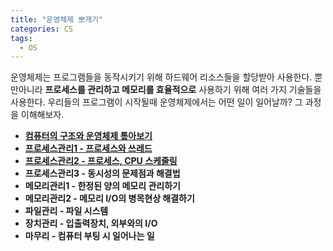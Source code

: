 ```yaml
---
title: "운영체제 뽀개기"
categories: CS
tags:
  - OS
---  
```


운영체제는 프로그램들을 동작시키기 위해 하드웨어 리소스들을 할당받아 사용한다. 뿐만아니라 **프로세스를 관리하고 메모리를 효율적으로** 사용하기 위해 여러 가지 기술들을 사용한다. 우리들의 프로그램이 시작될때 운영체제에서는 어떤 일이 일어날까? 그 과정을 이해해보자.

- [**컴퓨터의 구조와 운영체제 톺아보기**](https://rokwonk.com/cs/%EC%9A%B4%EC%98%81%EC%B2%B4%EC%A0%9C%EC%9D%98-%EA%B0%9C%EB%85%90/)
- [**프로세스관리1 - 프로세스와 쓰레드**](https://rokwonk.com/cs/%EC%9A%B4%EC%98%81%EC%B2%B4%EC%A0%9C-%ED%94%84%EB%A1%9C%EC%84%B8%EC%8A%A4%EC%99%80-%EC%93%B0%EB%A0%88%EB%93%9C/)
- [**프로세스관리2 - 프로세스, CPU 스케줄링**](https://rokwonk.com/cs/%EC%9A%B4%EC%98%81%EC%B2%B4%EC%A0%9C-%ED%94%84%EB%A1%9C%EC%84%B8%EC%8A%A4-CPU-%EC%8A%A4%EC%BC%80%EC%A4%84%EB%A7%81/)
- **프로세스관리3 - 동시성의 문제점과 해결법**
- **메모리관리1 - 한정된 양의 메모리 관리하기**
- **메모리관리2 - 메모리 I/O의 병목현상 해결하기**
- **파일관리 - 파일 시스템**
- **장치관리 - 입출력장치, 외부와의 I/O**
- **마무리 - 컴퓨터 부팅 시 일어나는 일**